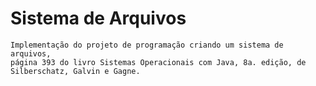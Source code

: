 # Sistema de Arquivos

    Implementação do projeto de programação criando um sistema de arquivos, 
    página 393 do livro Sistemas Operacionais com Java, 8a. edição, de Silberschatz, Galvin e Gagne.
